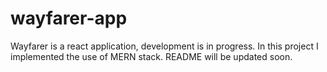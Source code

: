 # wayfarer-app

Wayfarer is a react application, development is in progress. In this project I implemented the use of MERN stack. README will be updated soon.

